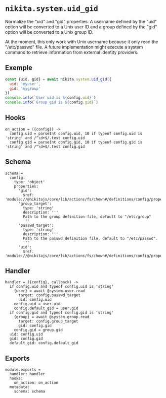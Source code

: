 
# `nikita.system.uid_gid`

Normalize the "uid" and "gid" properties. A username defined by the "uid" option will
be converted to a Unix user ID and a group defined by the "gid" option will
be converted to a Unix group ID.    

At the moment, this only work with Unix username because it only read the
"/etc/passwd" file. A future implementation might execute a system command to
retrieve information from external identity providers.   

## Exemple

```js
const {uid, gid} = await nikita.system.uid_gid({
  uid: 'myuser',
  gid: 'mygroup'
})
console.info(`User uid is ${config.uid}`)
console.info(`Group gid is ${config.gid}`)
```

## Hooks

    on_action = ({config}) ->
      config.uid = parseInt config.uid, 10 if typeof config.uid is 'string' and /^\d+$/.test config.uid
      config.gid = parseInt config.gid, 10 if typeof config.gid is 'string' and /^\d+$/.test config.gid

## Schema

    schema =
      config:
        type: 'object'
        properties:
          'gid':
            $ref: 'module://@nikitajs/core/lib/actions/fs/chown#/definitions/config/properties/gid'
          'group_target':
            type: 'string'
            description: '''
            Path to the group definition file, default to "/etc/group"
            '''
          'passwd_target':
            type: 'string'
            description: '''
            Path to the passwd definition file, default to "/etc/passwd".
            '''
          'uid':
            $ref: 'module://@nikitajs/core/lib/actions/fs/chown#/definitions/config/properties/uid'

## Handler

    handler = ({config}, callback) ->
      if config.uid and typeof config.uid is 'string'
        {user} = await @system.user.read
          target: config.passwd_target
          uid: config.uid
        config.uid = user.uid
        config.default_gid = user.gid
      if config.gid and typeof config.gid is 'string'
        {group} = await @system.group.read
          target: config.group_target
          gid: config.gid
        config.gid = group.gid
      uid: config.uid
      gid: config.gid
      default_gid: config.default_gid

## Exports

    module.exports =
      handler: handler
      hooks:
        on_action: on_action
      metadata:
        schema: schema
